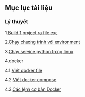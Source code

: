 ## Mục lục tài liệu

### Lý thuyết 

1.[Build 1 project ra file exe](build-exe.md)

2.[Chạy chương trình với environment](environment-r.md)

3.[Chạy service python trong linux](python-service.md)

4.docker 

4.1.[Viết docker file](dockerfile.md)

4.2.[Viết docker compose](docker-compose.md)

4.3.[Các lệnh cơ bản Docker](docker-cmd.md)
